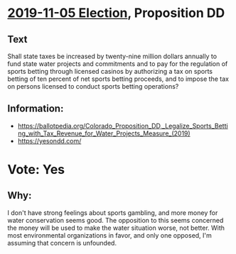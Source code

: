 # [2019-11-05 Election](README.md), Proposition DD

## Text

Shall state taxes be increased by twenty-nine million dollars annually to fund state water projects and commitments and to pay for the regulation of sports betting through licensed casinos by authorizing a tax on sports betting of ten percent of net sports betting proceeds, and to impose the tax on persons licensed to conduct sports betting operations?

## Information:

* https://ballotpedia.org/Colorado_Proposition_DD,_Legalize_Sports_Betting_with_Tax_Revenue_for_Water_Projects_Measure_(2019)
* https://yesondd.com/

# Vote: Yes

## Why:

I don't have strong feelings about sports gambling, and more money for water conservation seems good. The opposition to this seems concerned the money will be used to make the water situation worse, not better. With most environmental organizations in favor, and only one opposed, I'm assuming that concern is unfounded.

